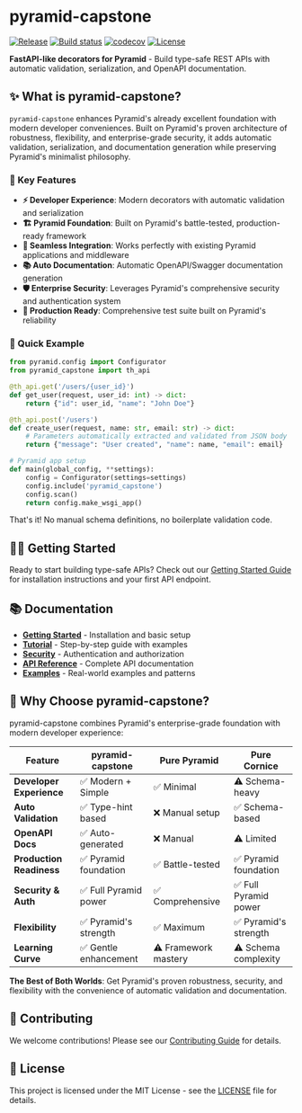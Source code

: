 # pyramid-capstone

[![Release](https://img.shields.io/github/v/release/tomascorrea/pyramid-capstone)](https://github.com/tomascorrea/pyramid-capstone/releases)
[![Build status](https://img.shields.io/github/actions/workflow/status/tomascorrea/pyramid-capstone/on-release-main.yml?branch=main)](https://github.com/tomascorrea/pyramid-capstone/actions/workflows/on-release-main.yml?query=branch%3Amain)
[![codecov](https://codecov.io/gh/tomascorrea/pyramid-capstone/branch/main/graph/badge.svg)](https://codecov.io/gh/tomascorrea/pyramid-capstone)
[![License](https://img.shields.io/github/license/tomascorrea/pyramid-capstone)](https://img.shields.io/github/license/tomascorrea/pyramid-capstone)

**FastAPI-like decorators for Pyramid** - Build type-safe REST APIs with automatic validation, serialization, and OpenAPI documentation.

## ✨ What is pyramid-capstone?

`pyramid-capstone` enhances Pyramid's already excellent foundation with modern developer conveniences. Built on Pyramid's proven architecture of robustness, flexibility, and enterprise-grade security, it adds automatic validation, serialization, and documentation generation while preserving Pyramid's minimalist philosophy.

### 🎯 Key Features

- **⚡ Developer Experience**: Modern decorators with automatic validation and serialization
- **🏗️ Pyramid Foundation**: Built on Pyramid's battle-tested, production-ready framework
- **🔗 Seamless Integration**: Works perfectly with existing Pyramid applications and middleware
- **📚 Auto Documentation**: Automatic OpenAPI/Swagger documentation generation
- **🛡️ Enterprise Security**: Leverages Pyramid's comprehensive security and authentication system
- **🧪 Production Ready**: Comprehensive test suite built on Pyramid's reliability

### 🚀 Quick Example

```python
from pyramid.config import Configurator
from pyramid_capstone import th_api

@th_api.get('/users/{user_id}')
def get_user(request, user_id: int) -> dict:
    return {"id": user_id, "name": "John Doe"}

@th_api.post('/users')  
def create_user(request, name: str, email: str) -> dict:
    # Parameters automatically extracted and validated from JSON body
    return {"message": "User created", "name": name, "email": email}

# Pyramid app setup
def main(global_config, **settings):
    config = Configurator(settings=settings)
    config.include('pyramid_capstone')
    config.scan()
    return config.make_wsgi_app()
```

That's it! No manual schema definitions, no boilerplate validation code.

## 🏃‍♂️ Getting Started

Ready to start building type-safe APIs? Check out our [Getting Started Guide](getting-started.md) for installation instructions and your first API endpoint.

## 📚 Documentation

- **[Getting Started](getting-started.md)** - Installation and basic setup
- **[Tutorial](tutorial.md)** - Step-by-step guide with examples
- **[Security](security.md)** - Authentication and authorization
- **[API Reference](modules.md)** - Complete API documentation
- **[Examples](examples.md)** - Real-world examples and patterns

## 🎯 Why Choose pyramid-capstone?

pyramid-capstone combines Pyramid's enterprise-grade foundation with modern developer experience:

| Feature | pyramid-capstone | Pure Pyramid | Pure Cornice |
|---------|------------------------|---------------|--------------|
| **Developer Experience** | ✅ Modern + Simple | ✅ Minimal | ⚠️ Schema-heavy |
| **Auto Validation** | ✅ Type-hint based | ❌ Manual setup | ✅ Schema-based |
| **OpenAPI Docs** | ✅ Auto-generated | ❌ Manual | ⚠️ Limited |
| **Production Readiness** | ✅ Pyramid foundation | ✅ Battle-tested | ✅ Pyramid foundation |
| **Security & Auth** | ✅ Full Pyramid power | ✅ Comprehensive | ✅ Full Pyramid power |
| **Flexibility** | ✅ Pyramid's strength | ✅ Maximum | ✅ Pyramid's strength |
| **Learning Curve** | ✅ Gentle enhancement | ⚠️ Framework mastery | ⚠️ Schema complexity |

**The Best of Both Worlds**: Get Pyramid's proven robustness, security, and flexibility with the convenience of automatic validation and documentation.

## 🤝 Contributing

We welcome contributions! Please see our [Contributing Guide](https://github.com/tomascorrea/pyramid-capstone/blob/main/CONTRIBUTING.rst) for details.

## 📄 License

This project is licensed under the MIT License - see the [LICENSE](https://github.com/tomascorrea/pyramid-capstone/blob/main/LICENSE) file for details.